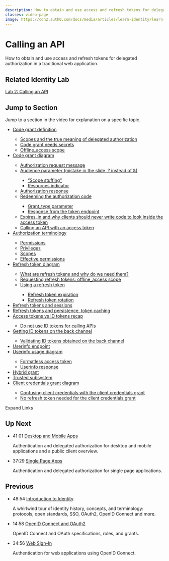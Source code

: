 ```yaml
---
description: How to obtain and use access and refresh tokens for delegated authorization in a traditional web application.
classes: video-page
image: https://cdn2.auth0.com/docs/media/articles/learn-identity/learn-identity-og-image.jpg
---
```

# Calling an API

How to obtain and use access and refresh tokens for delegated authorization in a traditional web application.

<div class="video-wrapper" data-video="yw6hmdhnft"></div>

## Related Identity Lab

[<i class="icon icon-budicon-529"></i> Lab 2: Calling an API](/identity-labs/02-calling-an-api)

## Jump to Section

Jump to a section in the video for explanation on a specific topic.

<div class="video-transcript video-bookmarks" id="wistia-video-bookmarks">
  <ul>
    <li><a href="#wistia_yw6hmdhnft?time=28">Code grant definition</a></li>
    <ul>
      <li><a href="#wistia_yw6hmdhnft?time=110">Scopes and the true meaning of delegated authorization</a></li>
      <li><a href="#wistia_yw6hmdhnft?time=192">Code grant needs secrets</a></li>
      <li><a href="#wistia_yw6hmdhnft?time=224">Offline_access scope</a></li>
    </ul>
    <li><a href="#wistia_yw6hmdhnft?time=314">Code grant diagram</a></li>
    <ul>
      <li><a href="#wistia_yw6hmdhnft?time=402">Authorization request message</a></li>
      <li><a href="#wistia_yw6hmdhnft?time=563">Audience parameter (mistake in the slide, ? instead of &)</a></li>
      <ul>
        <li><a href="#wistia_yw6hmdhnft?time=638.5">“Scope stuffing”</a></li>
        <li><a href="#wistia_yw6hmdhnft?time=685">Resources indicator</a></li>
      </ul>
      <li><a href="#wistia_yw6hmdhnft?time=712">Authorization response</a></li>
      <li><a href="#wistia_yw6hmdhnft?time=772">Redeeming the authorization code</a></li>
      <ul>
        <li><a href="#wistia_yw6hmdhnft?time=819">Grant_type parameter</a></li>
        <li><a href="#wistia_yw6hmdhnft?time=918">Response from the token endpoint</a></li>
      </ul>
      <li><a href="#wistia_yw6hmdhnft?time=946">Expires_in and why clients should never write code to look inside the access token</a></li>
      <li><a href="#wistia_yw6hmdhnft?time=1054">Calling an API with an access token</a></li>
    </ul>
    <li><a href="#wistia_yw6hmdhnft?time=1167">Authorization terminology</a></li>
    <ul>
      <li><a href="#wistia_yw6hmdhnft?time=1205">Permissions</a></li>
      <li><a href="#wistia_yw6hmdhnft?time=1241">Privileges</a></li>
      <li><a href="#wistia_yw6hmdhnft?time=1268">Scopes</a></li>
      <li><a href="#wistia_yw6hmdhnft?time=1300">Effective permissions</a></li>
    </ul>
    <li><a href="#wistia_yw6hmdhnft?time=1464.5">Refresh token diagram</a></li>
    <ul>
      <li><a href="#wistia_yw6hmdhnft?time=1476">What are refresh tokens and why do we need them?</a></li>
      <li><a href="#wistia_yw6hmdhnft?time=1553">Requesting refresh tokens: offline_access scope</a></li>
      <li><a href="#wistia_yw6hmdhnft?time=1623">Using a refresh token</a></li>
      <ul>
        <li><a href="#wistia_yw6hmdhnft?time=1759">Refresh token expiration</a></li>
        <li><a href="#wistia_yw6hmdhnft?time=1798">Refresh token rotation</a></li>
      </ul>
    </ul>
    <li><a href="#wistia_yw6hmdhnft?time=1875">Refresh tokens and sessions</a></li>
    <li><a href="#wistia_yw6hmdhnft?time=1927">Refresh tokens and persistence, token caching</a></li>
    <li><a href="#wistia_yw6hmdhnft?time=2007.5">Access tokens vs ID tokens recap</a></li>
    <ul>
      <li><a href="#wistia_yw6hmdhnft?time=2126">Do not use ID tokens for calling APIs</a></li>
    </ul>
    <li><a href="#wistia_yw6hmdhnft?time=2270.6">Getting ID tokens on the back channel</a></li>
    <ul>
      <li><a href="#wistia_yw6hmdhnft?time=2332.5">Validating ID tokens obtained on the back channel</a></li>
    </ul>
    <li><a href="#wistia_yw6hmdhnft?time=2410">Userinfo endpoint</a></li>
    <li><a href="#wistia_yw6hmdhnft?time=2556">Userinfo usage diagram</a></li>
    <ul>
      <li><a href="#wistia_yw6hmdhnft?time=2586">Formatless access token</a></li>
      <li><a href="#wistia_yw6hmdhnft?time=2676">Userinfo response</a></li>
    </ul>
    <li><a href="#wistia_yw6hmdhnft?time=2697">Hybrid grant</a></li>
    <li><a href="#wistia_yw6hmdhnft?time=2766.5">Trusted subsystem</a></li>
    <li><a href="#wistia_yw6hmdhnft?time=2941">Client credentials grant diagram</a></li>
    <ul>
      <li><a href="#wistia_yw6hmdhnft?time=3042">Confusing client credentials with the client credentials grant</a></li>
      <li><a href="#wistia_yw6hmdhnft?time=3093">No refresh token needed for the client credentials grant</a></li>
    </ul>
  </ul>
</div>

<div class="video-transcript-expand" onClick="(function() {
  $('.video-transcript').toggleClass('expanded');
  $('.video-transcript-expand i').attr('class', $('.video-transcript').hasClass('expanded') ? 'icon-budicon-462' : 'icon-budicon-460');
})()">Expand Links <i class="icon-budicon-460"></i></div>

## Up Next

<ul class="up-next">
  <li>
    <span class="video-time"><i class="icon icon-budicon-494"></i>41:01</span>
    <i class="video-icon icon icon-budicon-676"></i>
    <a href="/videos/learn-identity/05-desktop-and-mobile-apps">Desktop and Mobile Apps</a>
    <p>Authentication and delegated authorization for desktop and mobile applications and a public client overview.</p>
  </li>

  <li>
    <span class="video-time"><i class="icon icon-budicon-494"></i>37:29</span>
    <i class="video-icon icon icon-budicon-676"></i>
    <a href="/videos/learn-identity/06-single-page-apps">Single Page Apps</a>
    <p>Authentication and delegated authorization for single page applications.</p>
  </li>
</ul>

## Previous

<ul class="up-next">
  <li>
    <span class="video-time"><i class="icon icon-budicon-494"></i>48:54</span>
    <i class="video-icon icon icon-budicon-676"></i>
    <a href="/videos/learn-identity/01-introduction-to-identity">Introduction to Identity</a>
    <p>A whirlwind tour of identity history, concepts, and terminology: protocols, open standards, SSO, OAuth2, OpenID Connect and more.</p>
  </li>

  <li>
    <span class="video-time"><i class="icon icon-budicon-494"></i>14:58</span>
    <i class="video-icon icon icon-budicon-676"></i>
    <a href="/videos/learn-identity/02-oidc-and-oauth">OpenID Connect and OAuth2</a>
    <p>OpenID Connect and OAuth specifications, roles, and grants.</p>
  </li>

  <li>
    <span class="video-time"><i class="icon icon-budicon-494"></i>34:56</span>
    <i class="video-icon icon icon-budicon-676"></i>
    <a href="/videos/learn-identity/03-web-sign-in">Web Sign-In</a>
    <p>Authentication for web applications using OpenID Connect.</p>
  </li>
</ul>
